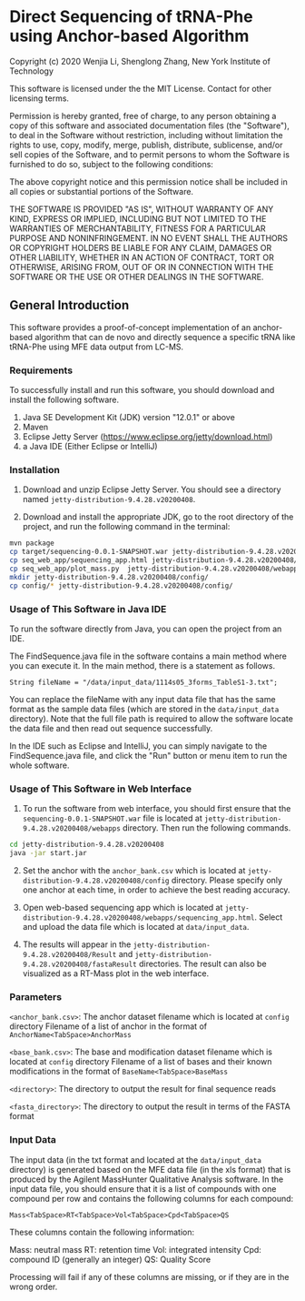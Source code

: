 # Direct Sequencing of tRNA-Phe using Anchor-based Algorithm

Copyright (c) 2020 Wenjia Li, Shenglong Zhang, New York Institute of Technology

This software is licensed under the the MIT License. Contact for other licensing 
terms.

Permission is hereby granted, free of charge, to any person obtaining a copy
of this software and associated documentation files (the "Software"), to deal
in the Software without restriction, including without limitation the rights
to use, copy, modify, merge, publish, distribute, sublicense, and/or sell
copies of the Software, and to permit persons to whom the Software is
furnished to do so, subject to the following conditions:

The above copyright notice and this permission notice shall be included in all
copies or substantial portions of the Software.

THE SOFTWARE IS PROVIDED "AS IS", WITHOUT WARRANTY OF ANY KIND, EXPRESS OR
IMPLIED, INCLUDING BUT NOT LIMITED TO THE WARRANTIES OF MERCHANTABILITY,
FITNESS FOR A PARTICULAR PURPOSE AND NONINFRINGEMENT. IN NO EVENT SHALL THE
AUTHORS OR COPYRIGHT HOLDERS BE LIABLE FOR ANY CLAIM, DAMAGES OR OTHER
LIABILITY, WHETHER IN AN ACTION OF CONTRACT, TORT OR OTHERWISE, ARISING FROM,
OUT OF OR IN CONNECTION WITH THE SOFTWARE OR THE USE OR OTHER DEALINGS IN THE
SOFTWARE.

## General Introduction

This software provides a proof-of-concept implementation of an anchor-based algorithm 
that can de novo and directly sequence a specific tRNA like tRNA-Phe using MFE data 
output from LC-MS.


### Requirements

To successfully install and run this software, you should download and install the
following software.

1. Java SE Development Kit (JDK) version "12.0.1" or above
2. Maven
3. Eclipse Jetty Server (https://www.eclipse.org/jetty/download.html)
4. a Java IDE (Either Eclipse or IntelliJ)


### Installation

1. Download and unzip Eclipse Jetty Server. You should see a directory named 
`jetty-distribution-9.4.28.v20200408`.

2. Download and install the appropriate JDK, go to the root directory of the project,
and run the following command in the terminal: 

```bash
mvn package
cp target/sequencing-0.0.1-SNAPSHOT.war jetty-distribution-9.4.28.v20200408/webapps/
cp seq_web_app/sequencing_app.html jetty-distribution-9.4.28.v20200408/webapps/
cp seq_web_app/plot_mass.py  jetty-distribution-9.4.28.v20200408/webapps/
mkdir jetty-distribution-9.4.28.v20200408/config/
cp config/* jetty-distribution-9.4.28.v20200408/config/
```


### Usage of This Software in Java IDE

To run the software directly from Java, you can open the project from an IDE.

The FindSequence.java file in the software contains a main method where you can execute it. In the
main method, there is a statement as follows.

`String fileName = "/data/input_data/1114s05_3forms_TableS1-3.txt";`

You can replace the fileName with any input data file that has the same format as the sample data files 
(which are stored in the `data/input_data` directory). Note that the full file path is required to allow 
the software locate the data file and then read out sequence successfully.

In the IDE such as Eclipse and IntelliJ, you can simply navigate to the FindSequence.java file, and
click the "Run" button or menu item to run the whole software.

### Usage of This Software in Web Interface

1. To run the software from web interface, you should first ensure that the `sequencing-0.0.1-SNAPSHOT.war`
file is located at `jetty-distribution-9.4.28.v20200408/webapps` directory. Then run the following commands.

```bash
cd jetty-distribution-9.4.28.v20200408
java -jar start.jar
```

2. Set the anchor with the `anchor_bank.csv` which is located at `jetty-distribution-9.4.28.v20200408/config` directory. Please specify 
only one anchor at each time, in order to achieve the best reading accuracy. 

3. Open web-based sequencing app which is located at `jetty-distribution-9.4.28.v20200408/webapps/sequencing_app.html`.
Select and upload the data file which is located at `data/input_data`. 

4. The results will appear in the `jetty-distribution-9.4.28.v20200408/Result` and `jetty-distribution-9.4.28.v20200408/fastaResult` 
directories. The result can also be visualized as a RT-Mass plot in the web interface.


### Parameters

`<anchor_bank.csv>`: The anchor dataset filename which is located at `config` directory
	Filename of a list of anchor in the format of `AnchorName<TabSpace>AnchorMass`

`<base_bank.csv>`: The base and modification dataset filename which is located at `config` directory
	Filename of a list of bases and their known modifications in the format of `BaseName<TabSpace>BaseMass`

`<directory>`: The directory to output the result for final sequence reads

`<fasta_directory>`: The directory to output the result in terms of the FASTA format

### Input Data

The input data (in the txt format and located at the `data/input_data` directory) is generated based 
on the MFE data file (in the xls format) that is produced by the Agilent MassHunter Qualitative 
Analysis software. In the input data file, you should ensure that it is a list of compounds with 
one compound per row and contains the following columns for each compound:

`Mass<TabSpace>RT<TabSpace>Vol<TabSpace>Cpd<TabSpace>QS`

These columns contain the following information:

Mass: neutral mass RT: retention time Vol: integrated intensity Cpd: compound ID (generally an integer) QS: Quality Score

Processing will fail if any of these columns are missing, or if they are in the wrong order.


